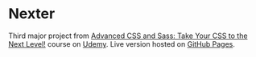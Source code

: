 # Nexter

Third major project from [Advanced CSS and Sass: Take Your CSS to the Next Level!](https://www.udemy.com/advanced-css-and-sass/learn/v4/overview "Udemy course page") course on [Udemy](https://www.udemy.com/ "Udemy frontpage"). Live version hosted on [GitHub Pages](https://musialp.github.io/nexter/ "Nexter").
